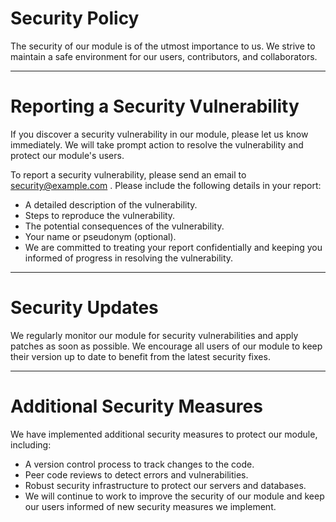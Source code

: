 # Security Policy
The security of our module is of the utmost importance to us. We strive to maintain a safe environment for our users, contributors, and collaborators.
<hr/>

# Reporting a Security Vulnerability
If you discover a security vulnerability in our module, please let us know immediately. We will take prompt action to resolve the vulnerability and protect our module's users.

To report a security vulnerability, please send an email to <a href="mailto:security@example.com">security@example.com</a> . Please include the following details in your report:
<ul>
<li>A detailed description of the vulnerability.</li>
<li>Steps to reproduce the vulnerability.</li>
<li>The potential consequences of the vulnerability.</li>
<li>Your name or pseudonym (optional).</li>
<li>We are committed to treating your report confidentially and keeping you informed of progress in resolving the vulnerability.</li>
</ul>
<hr/>

# Security Updates
We regularly monitor our module for security vulnerabilities and apply patches as soon as possible. We encourage all users of our module to keep their version up to date to benefit from the latest security fixes.
<hr/>

# Additional Security Measures
We have implemented additional security measures to protect our module, including:
<ul>
<li>A version control process to track changes to the code.</li>
<li>Peer code reviews to detect errors and vulnerabilities.</li>
<li>Robust security infrastructure to protect our servers and databases.</li>
<li>We will continue to work to improve the security of our module and keep our users informed of new security measures we implement.</li>
